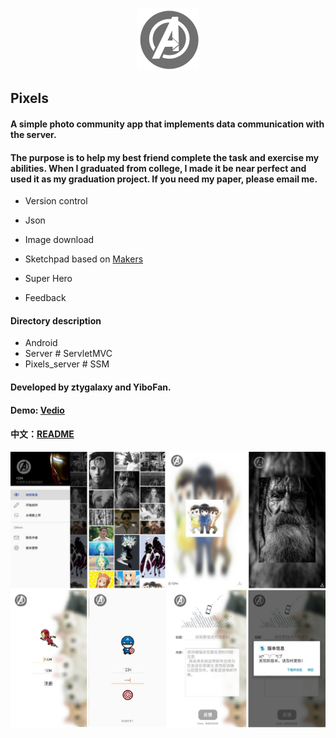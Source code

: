 <p align="center">
	<img width="100" height="100" src="Android\mark\src\main\res\drawable-nodpi\aven.png" alt="logo">
</p>

## Pixels

#### A simple photo community app that implements data communication with the server.

#### The purpose is to help my best friend complete the task and exercise my abilities. When I graduated from college, I made it be near perfect and used it as my graduation project. If you need my paper, please email me.

- Version control

- Json

- Image download

- Sketchpad based on [Makers](https://github.com/dsandler/markers)

- Super Hero

- Feedback

####  Directory description

- Android
- Server # ServletMVC
- Pixels_server # SSM

#### Developed by ztygalaxy and YiboFan.

#### Demo:  [Vedio](S80601-19091015.mp4)

#### 中文：[README](README_zh.md)

![Demo](screenshot.png)
